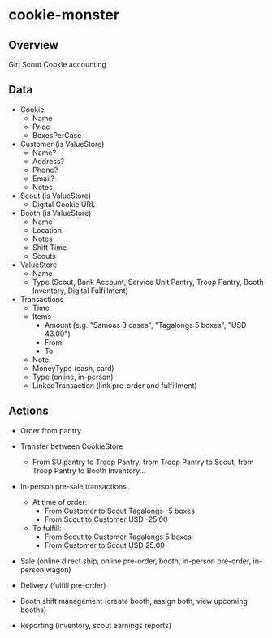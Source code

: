 # cookie-monster

## Overview

Girl Scout Cookie accounting

## Data

* Cookie
  * Name
  * Price
  * BoxesPerCase
* Customer (is ValueStore)
  * Name?
  * Address?
  * Phone?
  * Email?
  * Notes
* Scout (is ValueStore)
  * Digital Cookie URL
* Booth (is ValueStore)
  * Name
  * Location
  * Notes
  * Shift Time
  * Scouts
* ValueStore
  * Name
  * Type (Scout, Bank Account, Service Unit Pantry, Troop Pantry, Booth Inventory, Digital Fulfillment)
* Transactions
  * Time
  * Items
    * Amount (e.g. "Samoas 3 cases", "Tagalongs 5 boxes", "USD 43.00")
    * From
    * To
  * Note
  * MoneyType (cash, card)
  * Type (online, in-person)
  * LinkedTransaction (link pre-order and fulfillment)

## Actions

* Order from pantry
* Transfer between CookieStore
  * From SU pantry to Troop Pantry, from Troop Pantry to Scout, from Troop Pantry to Booth Inventory...
* In-person pre-sale transactions
  * At time of order:
    * From:Customer to:Scout Tagalongs -5 boxes
    * From:Scout to:Customer USD -25.00
  * To fulfill:
    * From:Scout to:Customer Tagalongs 5 boxes
    * From:Customer to:Scout USD 25.00

* Sale (online direct ship, online pre-order, booth, in-person pre-order, in-person wagon)
* Delivery (fulfill pre-order)
* Booth shift management (create booth, assign both, view upcoming booths)
* Reporting (inventory, scout earnings reports)
